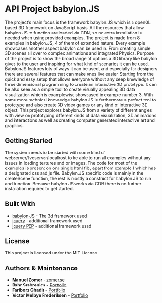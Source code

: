 # API Project babylon.JS

The project's main focus is the framework babylon.JS which is a openGL based 3D framework on JavaScript basis. All the resources that allow babylon.JS to function are loaded via CDN, so no extra installation is needed when using provided examples.
The project is made from 8 examples in babylon.JS, 4 of them of extended nature. Every example showcases another aspect babylon can be used in. From creating simple 3D scenes all over to complex animations and integrated Physics. 
Purpose of the project is to show the broad range of options a 3D library like babylon gives to the user and inspiring for what kind of scenarios it can be used. 
BabylonJS features lots of ways it can be used, and especially for designers there are several features that can make ones live easier. Starting from the quick and easy setup that allows everyone without any deep knowledge of three dimensional programming to create an interactive 3D prototype.
It can be also seen as a simple tool to create visually appealing 3D data visualization which is examplewise showcased in example number 3. With some more technical knowledge babylon.JS is furthermore a perfect tool to prototype and also create 3D video games or any kind of interactive 3D object.
This project explores babylon.JS from a variety of different angles with view on prototyping different kinds of data visualization, 3D animations and interactions as well as creating computer generated interactive art and graphics. 

## Getting Started

The system needs to be started with some kind of webserver/liveserver/localhost to be able to run all examples without any issues in loading textures and or images. The code for most of the examples is present on one single html file, apart from example 1 which has a designated css and js file. Babylon.JS specific code is mainly in the createScene function, the rest is mostly a construct for babylon.JS to run and function. 
Because babylon.JS works via CDN there is no further installation required to get started. 

## Built With

* [babylon.JS](https://www.babylonjs.com/) - The 3d framework used
* [jquery](http://jquery.com/) - additional framework used
* [jquery PEP](https://github.com/jquery/PEP) - additional framework used

## License

This project is licensed under the MIT License

## Authors & Maintenance

* **Manuel Zomer** - [zomer.se](http://zomer.se)
* **Bahr Srebrenica** - [Portfolio](https://ioio.mah.se/courses/IDK18/IDK18_0059/portfolio/)
* **Fariborz Ghadir** - [Portfolio](https://ioio.mah.se/courses/IDK18/IDK18_0055/)
* **Victor Melbye Frederiksen** - [Portfolio](https://ioio.mah.se/courses/IDK18/IDK18_0060/startbootstrap-freelancer-gh-pages/)

